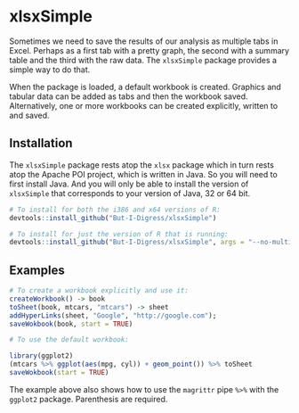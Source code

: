 # xlsxSimple

Sometimes we need to save the results of our analysis as multiple tabs in Excel. Perhaps as a first tab with a pretty graph, the second with a summary table and the third with the raw data. The `xlsxSimple` package provides a simple way to do that. 

When the package is loaded, a default workbook is created. Graphics and tabular data can be added as tabs and then the workbook saved. Alternatively, one or more workbooks can be created explicitly, written to and saved.

## Installation

The `xlsxSimple` package rests atop the `xlsx` package which in turn rests atop the Apache POI project, which is written in Java. So you will need to first install Java. And you will only be able to install the version of `xlsxSimple` that corresponds to your version of Java, 32 or 64 bit.

```r
# To install for both the i386 and x64 versions of R:
devtools::install_github("But-I-Digress/xlsxSimple")

# To install for just the version of R that is running:
devtools::install_github("But-I-Digress/xlsxSimple", args = "--no-multiarch")
```

## Examples

```r
# To create a workbook explicitly and use it:
createWorkbook() -> book
toSheet(book, mtcars, "mtcars") -> sheet
addHyperLinks(sheet, "Google", "http://google.com"); 
saveWokbook(book, start = TRUE)

# To use the default workbook:

library(ggplot2)
(mtcars %>% ggplot(aes(mpg, cyl)) + geom_point()) %>% toSheet
saveWokbook(start = TRUE)
```

The example above also shows how to use the `magrittr` pipe `%>%` with the  `ggplot2` package. Parenthesis are required.